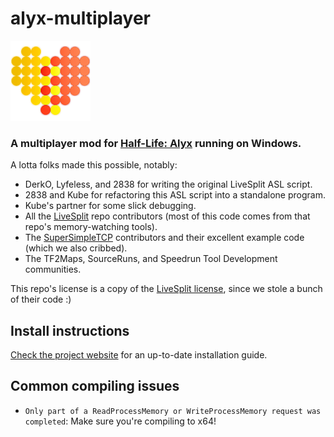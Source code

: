 # alyx-multiplayer

![alyx-multiplayer logo, a health heart icon of interspersed red and yellow circles.](assets/logo_small.png)

### A multiplayer mod for [Half-Life: Alyx](https://www.half-life.com/en/alyx/) running on Windows.

A lotta folks made this possible, notably:

- DerkO, Lyfeless, and 2838 for writing the original LiveSplit ASL script.
- 2838 and Kube for refactoring this ASL script into a standalone program.
- Kube's partner for some slick debugging.
- All the [LiveSplit](https://github.com/LiveSplit/LiveSplit) repo contributors (most of this code comes from that repo's memory-watching tools).
- The [SuperSimpleTCP](https://github.com/jchristn/simpletcp) contributors and their excellent example code (which we also cribbed).
- The TF2Maps, SourceRuns, and Speedrun Tool Development communities.

This repo's license is a copy of the [LiveSplit license](https://github.com/LiveSplit/LiveSplit/blob/master/LICENSE), since we stole a bunch of their code :)

## Install instructions

[Check the project website](https://alyx-multiplayer.com/#install) for an up-to-date installation guide.

## Common compiling issues

- `Only part of a ReadProcessMemory or WriteProcessMemory request was completed`: Make sure you're compiling to x64!